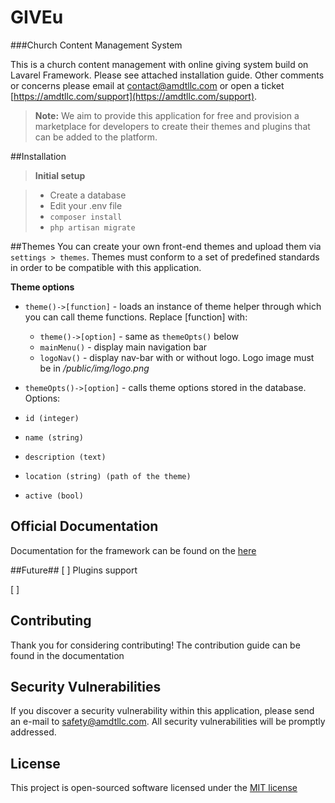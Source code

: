 GIVEu
=====
###Church Content Management System

This is a church content management with online giving system build on Lavarel Framework. Please see attached installation guide.
Other comments or concerns please email at [contact@amdtllc.com](mailto:contact@amdtllc.com)
or open a ticket [https://amdtllc.com/support](https://amdtllc.com/support).


> **Note:**
> We aim to provide this application for free and provision a marketplace for developers to create their themes and plugins that can be added to the platform.

##Installation
> **Initial setup**

> - Create a database
> - Edit your .env file
> - `composer install`
> - `php artisan migrate`

##Themes
You can create your own front-end themes and upload them via `settings > themes`.
Themes must conform to a set of predefined standards in order to be compatible with this application.

**Theme options**

- `theme()->[function]` - loads an instance of theme helper through which you can call theme functions. Replace [function] with:

    - `theme()->[option]` - same as `themeOpts()` below
    - `mainMenu()` - display main navigation bar
    - `logoNav()` - display nav-bar with or without logo. Logo image must be in */public/img/logo.png*

- `themeOpts()->[option]` - calls theme options stored in the database. Options:

 - `id (integer)`
 - `name (string)`
 - `description (text)`
 - `location (string) (path of the theme)`
 - `active (bool)`

## Official Documentation

Documentation for the framework can be found on the  [here](https://amdtllc.com)

##Future##
[ ] Plugins support

[ ]


## Contributing

Thank you for considering contributing! The contribution guide can be found in the documentation

## Security Vulnerabilities

If you discover a security vulnerability within this application, please send an e-mail to safety@amdtllc.com. All security vulnerabilities will be promptly addressed.

## License
This project is open-sourced software licensed under the [MIT license](http://opensource.org/licenses/MIT)
